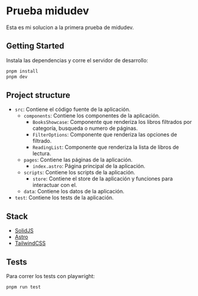# Prueba midudev

Esta es mi solucion a la primera prueba de midudev.

## Getting Started

Instala las dependencias y corre el servidor de desarrollo:

```bash
pnpm install
pnpm dev
```

## Project structure

- `src`: Contiene el código fuente de la aplicación.
  - `components`: Contiene los componentes de la aplicación.
    - `BooksShowcase`: Componente que renderiza los libros filtrados por categoría, busqueda o numero de páginas.
    - `FilterOptions`: Componente que renderiza las opciones de filtrado.
    - `ReadingList`: Componente que renderiza la lista de libros de lectura.
  - `pages`: Contiene las páginas de la aplicación.
    - `index.astro`: Página principal de la aplicación.
  - `scripts`: Contiene los scripts de la aplicación.
    - `store`: Contiene el store de la aplicación y funciones para interactuar con el.
  - `data`: Contiene los datos de la aplicación.
- `test`: Contiene los tests de la aplicación.

## Stack

- [SolidJS](https://www.solidjs.com/)
- [Astro](https://astro.build/)
- [TailwindCSS](https://tailwindcss.com/)

## Tests

Para correr los tests con playwright:

```bash
pnpm run test
```
